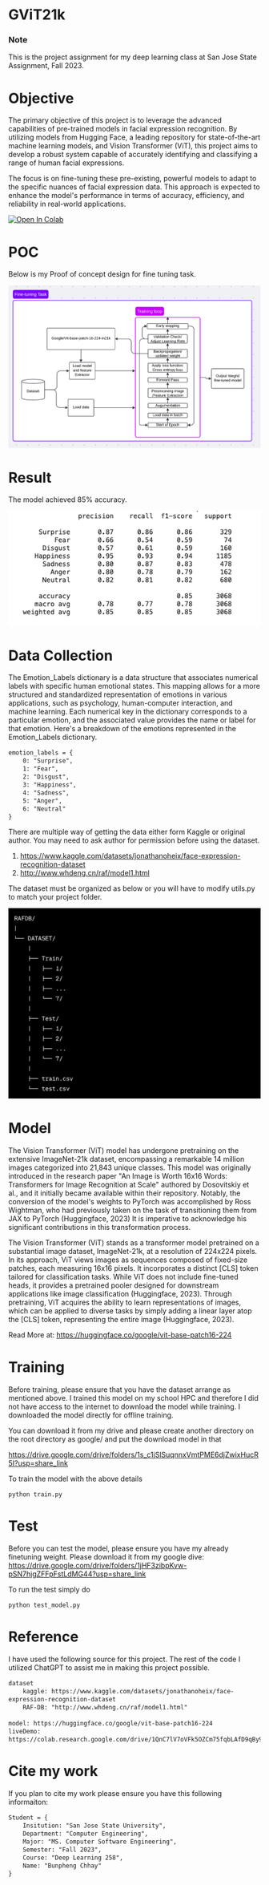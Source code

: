 # GViT21k
### Note
This is the project assignment for my deep learning class at San Jose State Assignment, Fall 2023.

# Objective
The primary objective of this project is to leverage the advanced capabilities of pre-trained models in facial expression recognition. By utilizing models from Hugging Face, a leading repository for state-of-the-art machine learning models, and Vision Transformer (ViT), this project aims to develop a robust system capable of accurately identifying and classifying a range of human facial expressions.

The focus is on fine-tuning these pre-existing, powerful models to adapt to the specific nuances of facial expression data. This approach is expected to enhance the model's performance in terms of accuracy, efficiency, and reliability in real-world applications.

[![Open In Colab](https://colab.research.google.com/assets/colab-badge.svg)](GViT21k)

# POC

Below is my Proof of concept design for fine tuning task.

![alt text](./artifact//myFineTuning.png)

# Result

The model achieved 85% accuracy.

![alt text](./artifact/result.png)

# Data Collection

The Emotion_Labels dictionary is a data structure that associates numerical labels with specific human emotional states. This mapping allows for a more structured and standardized representation of emotions in various applications, such as psychology, human-computer interaction, and machine learning. Each numerical key in the dictionary corresponds to a particular emotion, and the associated value provides the name or label for that emotion. Here's a breakdown of the emotions represented in the Emotion_Labels dictionary.

    emotion_labels = {
        0: "Surprise",
        1: "Fear",
        2: "Disgust",
        3: "Happiness",
        4: "Sadness",
        5: "Anger",
        6: "Neutral"
    }

There are multiple way of getting the data either form Kaggle or original author. You may need to ask author for permission before using the dataset.
1. https://www.kaggle.com/datasets/jonathanoheix/face-expression-recognition-dataset
2. http://www.whdeng.cn/raf/model1.html

The dataset must be organized as below or you will have to modify utils.py to match your project folder.

![alt text](./artifact/datafolder.png)

# Model
The Vision Transformer (ViT) model has undergone pretraining on the extensive ImageNet-21k dataset, encompassing a remarkable 14 million images categorized into 21,843 unique classes. This model was originally introduced in the research paper "An Image is Worth 16x16 Words: Transformers for Image Recognition at Scale" authored by Dosovitskiy et al., and it initially became available within their repository. Notably, the conversion of the model's weights to PyTorch was accomplished by Ross Wightman, who had previously taken on the task of transitioning them from JAX to PyTorch (Huggingface, 2023) It is imperative to acknowledge his significant contributions in this transformation process.

The Vision Transformer (ViT) stands as a transformer model pretrained on a substantial image dataset, ImageNet-21k, at a resolution of 224x224 pixels. In its approach, ViT views images as sequences composed of fixed-size patches, each measuring 16x16 pixels. It incorporates a distinct [CLS] token tailored for classification tasks. While ViT does not include fine-tuned heads, it provides a pretrained pooler designed for downstream applications like image classification (Huggingface, 2023). Through pretraining, ViT acquires the ability to learn representations of images, which can be applied to diverse tasks by simply adding a linear layer atop the [CLS] token, representing the entire image (Huggingface, 2023).

Read More at: https://huggingface.co/google/vit-base-patch16-224

# Training
Before training, please ensure that you have the dataset arrange as mentioned above. I trained this model on my school HPC and therefore I did not have access to the internet to download the model while training. I downloaded the model directly for offline training.

You can download it from my drive and please create another directory on the root directory as google/ and put the download model in that 

https://drive.google.com/drive/folders/1s_c1jSlSuqnnxVmtPME6djZwixHucR5I?usp=share_link

To train the model with the above details

    python train.py


# Test
Before you can test the model, please ensure you have my already finetuning weight. Please download it from my google dive: https://drive.google.com/drive/folders/1jHF3zibpKvw-pSN7hjgZFFpFstLdMG44?usp=share_link

To run the test simply do
    
    python test_model.py


# Reference

I have used the following source for this project. The rest of the code I utilized ChatGPT to assist me in making this project possible.

    dataset
        kaggle: https://www.kaggle.com/datasets/jonathanoheix/face-expression-recognition-dataset
        RAF-DB: "http://www.whdeng.cn/raf/model1.html"

    model: https://huggingface.co/google/vit-base-patch16-224
    liveDemo: https://colab.research.google.com/drive/1QnC7lV7oVFk5OZCm75fqbLAfD9qBy9bw#scrollTo=ghUlAJzKSjFT


# Cite my work
If you plan to cite my work please ensure you have this following informaiton:

    Student = {
        Insitution: "San Jose State University",
        Department: "Computer Engineering",
        Major: "MS. Computer Software Engineering",
        Semester: "Fall 2023",
        Course: "Deep Learning 258",
        Name: "Bunpheng Chhay"
    }